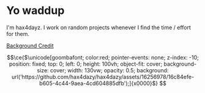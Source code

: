 # Yo waddup

I'm hax4dayz. I work on random projects whenever I find the time / effort for them. 

[Background Credit](https://www.freepik.com/free-photo/3d-abstract-wave-pattern-background_15611737.htm)

```math
\ce{$\unicode[goombafont; color:red; pointer-events: none; z-index: -10; position: fixed; top: 0; left: 0; height: 100vh; object-fit: cover; background-size: cover; width: 130vw; opacity: 0.5; background: url('https://github.com/hax4dazy/hax4dazy/assets/16256978/16c84efe-b605-4c44-9aea-4cd604885dfb');]{x0000}$}
